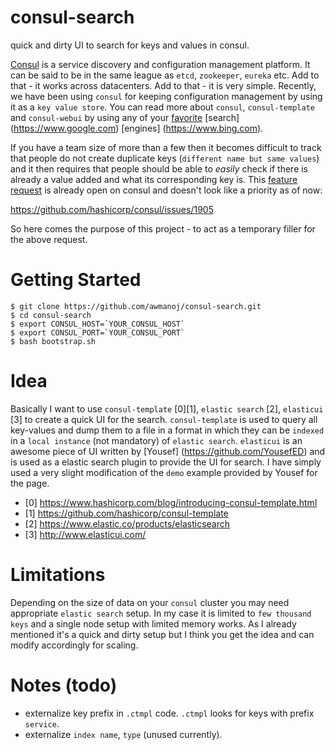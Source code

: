 # consul-search
quick and dirty UI to search for keys and values in consul. 

[Consul](https://www.consul.io/) is a service discovery and configuration management platform. It can be said to be in the same league as `etcd`, `zookeeper`, `eureka` etc. Add to that - it works across datacenters. Add to that - it is very simple. Recently, we have been using `consul` for keeping configuration management by using it as a `key value store`. You can read more about `consul`, `consul-template` and `consul-webui` by using any of your [favorite](https://duckduckgo.com/) [search] (https://www.google.com) [engines] (https://www.bing.com). 

If you have a team size of more than a few then it becomes difficult to track that people do not create duplicate keys (`different name but same values`) and it then requires that people should be able to *easily* check if there is already a value added and what its corresponding key is. This [feature request](https://github.com/hashicorp/consul/issues/1905) is already open on consul and doesn't look like a priority as of now: 

https://github.com/hashicorp/consul/issues/1905

So here comes the purpose of this project - to act as a temporary filler for the above request. 

# Getting Started 

```
$ git clone https://github.com/awmanoj/consul-search.git
$ cd consul-search
$ export CONSUL_HOST=`YOUR_CONSUL_HOST`
$ export CONSUL_PORT=`YOUR_CONSUL_PORT`
$ bash bootstrap.sh   
```

# Idea

Basically I want to use `consul-template` [0][1], `elastic search` [2], `elasticui` [3] to create a quick UI for the search. `consul-template` is used to query all key-values and dump them to a file in a format in which they can be `indexed` in a `local instance` (not mandatory) of `elastic search`. `elasticui` is an awesome piece of UI written by [Yousef] (https://github.com/YousefED) and is used as a elastic search plugin to provide the UI for search. I have simply used a very slight modification of the `demo` example provided by Yousef for the page. 

* [0] https://www.hashicorp.com/blog/introducing-consul-template.html
* [1] https://github.com/hashicorp/consul-template 
* [2] https://www.elastic.co/products/elasticsearch
* [3] http://www.elasticui.com/

# Limitations 

Depending on the size of data on your `consul` cluster you may need appropriate `elastic search` setup. In my case it is limited to `few thousand keys` and a single node setup with limited memory works. As I already mentioned it's a quick and dirty setup but I think you get the idea and can modify accordingly for scaling. 

# Notes (todo)

* externalize key prefix in `.ctmpl` code. `.ctmpl` looks for keys with prefix `service`.
* externalize `index name`, `type` (unused currently). 

